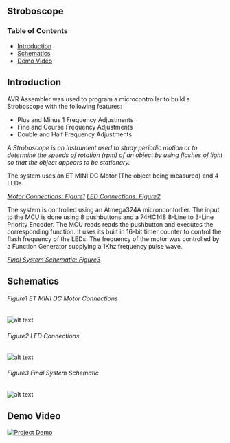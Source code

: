 ## Stroboscope

### Table of Contents

- [Introduction](#introduction)
- [Schematics](#schematics)
- [Demo Video](#demo-video)

## Introduction 

AVR Assembler was used to program a microcontroller to build a Stroboscope with the 
following features: 

- Plus and Minus 1 Frequency Adjustments
- Fine and Course Frequency Adjustments
- Double and Half Frequency Adjustments 

*A Stroboscope is an instrument used to study periodic motion or to determine the
speeds of rotation (rpm) of an object by using flashes of light so that the object
appears to be stationary.*

The system uses an ET MINI DC Motor (The object being measured) and 4 LEDs. 

[*Motor Connections: Figure1*](#figure1-et-mini-dc-motor-connections)
[*LED Connections: Figure2*](#led-connections)

The system is controlled using an Atmega324A microncontorller. The input to the MCU is
done using 8 pushbuttons and a 74HC148 8-Line to 3-Line Priority Encoder.
The MCU reads reads the pushbutton and executes the corresponding function. It uses
its built in 16-bit timer counter to control the flash frequency of the LEDs. 
The frequency of the motor was controlled by a Function Generator supplying a 1Khz
frequency pulse wave.

[*Final System Schematic: Figure3*](#final-system-schematic)

## Schematics

###### Figure1 ET MINI DC Motor Connections
![alt text](https://i.imgur.com/uynAaBQ.png "Analog front end circuit")

###### Figure2 LED Connections
![alt text](https://i.imgur.com/3bPOhXl.png "LED Connections")

###### Figure3 Final System Schematic 
![alt text](https://i.imgur.com/kQRujtq.jpg "Final System Schematic")

## Demo Video

[![Project Demo](http://i.imgur.com/WRxF8gb.png)](https://www.youtube.com/watch?v=9BOhHENQnds "Project Demo - Click to Watch")